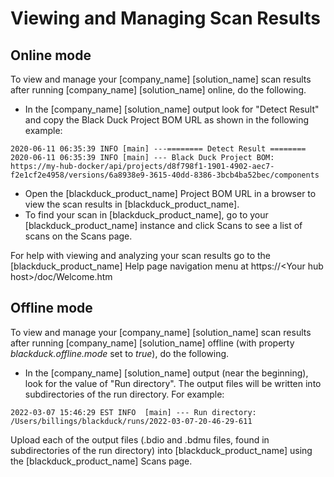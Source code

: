 # Viewing and Managing Scan Results

## Online mode

To view and manage your [company_name] [solution_name] scan results after running [company_name] [solution_name] online, do the following.

- In the [company_name] [solution_name] output look for "Detect Result" and copy the Black Duck Project BOM URL as shown in the following example:

````
2020-06-11 06:35:39 INFO [main] ---======== Detect Result ========
2020-06-11 06:35:39 INFO [main] --- Black Duck Project BOM: https://my-hub-docker/api/projects/d8f798f1-1901-4902-aec7-f2e1cf2e4958/versions/6a8938e9-3615-40dd-8386-3bcb4ba52bec/components
````
- Open the [blackduck_product_name] Project BOM URL in a browser to view the scan results in [blackduck_product_name].
- To find your scan in [blackduck_product_name], go to your [blackduck_product_name] instance and click Scans to see a list of scans on the Scans page.

For help with viewing and analyzing your scan results go to the [blackduck_product_name] Help page navigation menu at https://\<Your hub host\>/doc/Welcome.htm

## Offline mode

To view and manage your [company_name] [solution_name] scan results after running [company_name] [solution_name] offline (with property *blackduck.offline.mode* set to *true*), do the following.

- In the [company_name] [solution_name] output (near the beginning), look for the value of "Run directory". The output files will be written into subdirectories of the run directory. For example:

````
2022-03-07 15:46:29 EST INFO  [main] --- Run directory: /Users/billings/blackduck/runs/2022-03-07-20-46-29-611
````

Upload each of the output files (.bdio and .bdmu files, found in subdirectories of the run directory) into [blackduck_product_name] using the [blackduck_product_name] Scans page.
